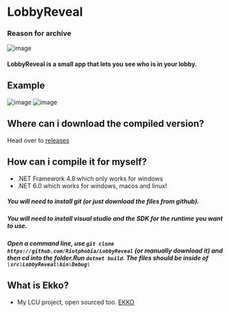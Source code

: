 # LobbyReveal
### Reason for archive
![image](https://pbs.twimg.com/media/FrxwDhMWwAA-YvK?format=jpg&name=large)
#### LobbyReveal is a small app that lets you see who is in your lobby.
## Example
![image](https://cdn.discordapp.com/attachments/881887652155117621/1073273537122549891/image.png)
![image](https://cdn.discordapp.com/attachments/881887652155117621/1073273708132708403/image.png)
## Where can i download the compiled version?
Head over to [releases](https://github.com/Riotphobia/LobbyReveal/releases/)
## How can i compile it for myself?
* .NET Framework 4.8 which only works for windows
* .NET 6.0 which works for windows, macos and linux!
##### You will need to install git (or just download the files from github).
##### You will need to install visual studio and the SDK for the runtime you want to use.
##### Open a command line, use `git clone https://github.com/Riotphobia/LobbyReveal` (or manually download it) and then cd into the folder.Run `dotnet build`. The files should be inside of `\src\LobbyReveal\bin\Debug\`
## What is Ekko?
* My LCU project, open sourced too. [EKKO](https://github.com/0xInception/Ekko)
